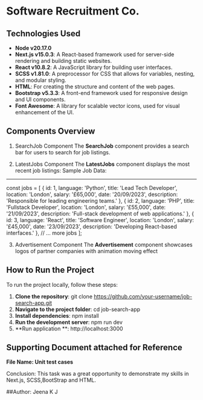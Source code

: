 # Software Recruitment Co.
## Technologies Used

- **Node v20.17.0**
- **Next.js v15.0.3**: A React-based framework used for server-side rendering and building static websites.
- **React v10.8.2**: A JavaScript library for building user interfaces.
- **SCSS v1.81.0**: A preprocessor for CSS that allows for variables, nesting, and modular styling.
- **HTML**: For creating the structure and content of the web pages.
- **Bootstrap v5.3.3**: A front-end framework used for responsive design and UI components.
- **Font Awesome**: A library for scalable vector icons, used for visual enhancement of the UI.

## Components Overview
1. SearchJob Component
The **SearchJob** component provides a search bar for users to search for job listings.

2. LatestJobs Component
The **LatestJobs** component displays the most recent job listings:
Sample Job Data:
------------------------------
const jobs = [
  { id: 1, language: 'Python', title: 'Lead Tech Developer', location: 'London', salary: '£65,000', date: '20/09/2023', description: 'Responsible for leading engineering teams.' },
  { id: 2, language: 'PHP', title: 'Fullstack Developer', location: 'London', salary: '£55,000', date: '21/09/2023', description: 'Full-stack development of web applications.' },
  { id: 3, language: 'React', title: 'Software Engineer', location: 'London', salary: '£45,000', date: '23/09/2023', description: 'Developing React-based interfaces.' },
  // ... more jobs
];

3. Advertisement Component
The **Advertisement** component showcases logos of partner companies with animation moving effect

## How to Run the Project
To run the project locally, follow these steps:
1. **Clone the repository**:
   git clone https://github.com/your-username/job-search-app.git
2. **Navigate to the project folder**:
   cd job-search-app
3. **Install dependencies**:
   npm install
4. **Run the development server**:
  npm run dev
5. **Run application **:
  http://localhost:3000

## Supporting Document attached for Reference
   **File Name: Unit test cases**

Conclusion:
This task was a great opportunity to demonstrate my skills in Next.js, SCSS,BootStrap and HTML.

##Author: Jeena K J